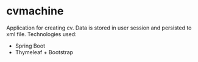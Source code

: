 # cvmachine
Application for creating cv. Data is stored in user session and persisted to xml file. 
Technologies used:
- Spring Boot
- Thymeleaf + Bootstrap
